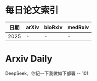 # 每日论文索引

| 日期 | arXiv | bioRxiv | medRxiv |
|------|-------|---------|---------|
| 2025 | - | - | - |








































































































































































































































































































































































# Arxiv Daily


DeepSeek，你记一下我做如下部署 -- 101
